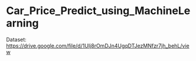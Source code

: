 # Car_Price_Predict_using_MachineLearning
 Dataset: https://drive.google.com/file/d/1UIj8rOmDJn4UgqDTJezMNfzr7jh_behL/view
